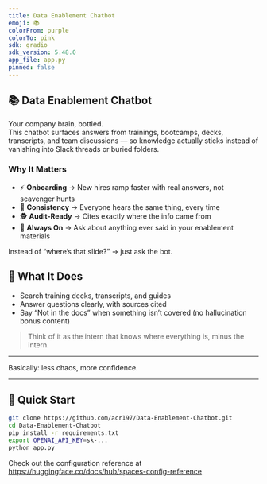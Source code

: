 ```yaml
---
title: Data Enablement Chatbot
emoji: 📚
colorFrom: purple
colorTo: pink
sdk: gradio
sdk_version: 5.48.0
app_file: app.py
pinned: false
---
```


## 📚 Data Enablement Chatbot

Your company brain, bottled.  
This chatbot surfaces answers from trainings, bootcamps, decks, transcripts, and team discussions — so knowledge actually sticks instead of vanishing into Slack threads or buried folders.  

### Why It Matters
- ⚡ **Onboarding** → New hires ramp faster with real answers, not scavenger hunts  
- 🔄 **Consistency** → Everyone hears the same thing, every time  
- 🕵️ **Audit-Ready** → Cites exactly where the info came from  
- 💬 **Always On** → Ask about anything ever said in your enablement materials  

Instead of “where’s that slide?” → just ask the bot.  

## 📌 What It Does

- Search training decks, transcripts, and guides
- Answer questions clearly, with sources cited
- Say “Not in the docs” when something isn’t covered (no hallucination bonus content)

> Think of it as the intern that knows where everything is, minus the intern.

---

Basically: less chaos, more confidence.

---

## 🚀 Quick Start

```bash
git clone https://github.com/acr197/Data-Enablement-Chatbot.git
cd Data-Enablement-Chatbot
pip install -r requirements.txt
export OPENAI_API_KEY=sk-...
python app.py
```



Check out the configuration reference at https://huggingface.co/docs/hub/spaces-config-reference
